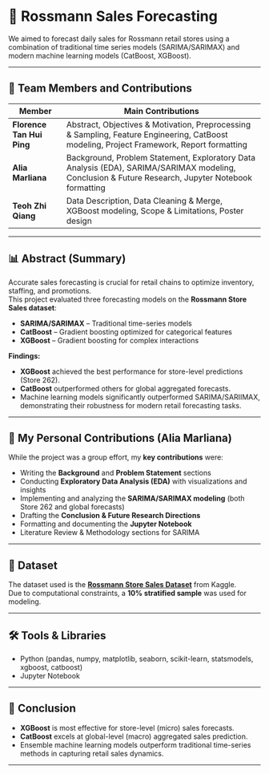 # 🛒 Rossmann Sales Forecasting

We aimed to forecast daily sales for Rossmann retail stores using a combination of traditional time series models (SARIMA/SARIMAX) and modern machine learning models (CatBoost, XGBoost).  

---

## 👥 Team Members and Contributions

| Member                   | Main Contributions                                                                 |
|---------------------------|------------------------------------------------------------------------------------|
| **Florence Tan Hui Ping** | Abstract, Objectives & Motivation, Preprocessing & Sampling, Feature Engineering, CatBoost modeling, Project Framework, Report formatting |
| **Alia Marliana**         | Background, Problem Statement, Exploratory Data Analysis (EDA), SARIMA/SARIMAX modeling, Conclusion & Future Research, Jupyter Notebook formatting |
| **Teoh Zhi Qiang**        | Data Description, Data Cleaning & Merge, XGBoost modeling, Scope & Limitations, Poster design |

---

## 📊 Abstract (Summary)

Accurate sales forecasting is crucial for retail chains to optimize inventory, staffing, and promotions.  
This project evaluated three forecasting models on the **Rossmann Store Sales dataset**:

- **SARIMA/SARIMAX** – Traditional time-series models  
- **CatBoost** – Gradient boosting optimized for categorical features  
- **XGBoost** – Gradient boosting for complex interactions  

**Findings:**  
- **XGBoost** achieved the best performance for store-level predictions (Store 262).  
- **CatBoost** outperformed others for global aggregated forecasts.  
- Machine learning models significantly outperformed SARIMA/SARIIMAX, demonstrating their robustness for modern retail forecasting tasks.  

---

## 💪 My Personal Contributions (Alia Marliana)

While the project was a group effort, my **key contributions** were:  
- Writing the **Background** and **Problem Statement** sections  
- Conducting **Exploratory Data Analysis (EDA)** with visualizations and insights  
- Implementing and analyzing the **SARIMA/SARIMAX modeling** (both Store 262 and global forecasts)  
- Drafting the **Conclusion & Future Research Directions**  
- Formatting and documenting the **Jupyter Notebook**  
- Literature Review & Methodology sections for SARIMA  

---

## 📂 Dataset

The dataset used is the **[Rossmann Store Sales Dataset](https://www.kaggle.com/competitions/rossmann-store-sales/data)** from Kaggle.  
Due to computational constraints, a **10% stratified sample** was used for modeling.  

---

## 🛠️ Tools & Libraries
- Python (pandas, numpy, matplotlib, seaborn, scikit-learn, statsmodels, xgboost, catboost)  
- Jupyter Notebook  

---

## 📌 Conclusion

- **XGBoost** is most effective for store-level (micro) sales forecasts.  
- **CatBoost** excels at global-level (macro) aggregated sales prediction.  
- Ensemble machine learning models outperform traditional time-series methods in capturing retail sales dynamics.  

---
